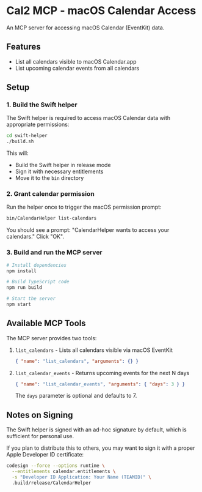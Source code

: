 # Cal2 MCP - macOS Calendar Access

An MCP server for accessing macOS Calendar (EventKit) data.

## Features

- List all calendars visible to macOS Calendar.app
- List upcoming calendar events from all calendars

## Setup

### 1. Build the Swift helper

The Swift helper is required to access macOS Calendar data with appropriate permissions:

```bash
cd swift-helper
./build.sh
```

This will:
- Build the Swift helper in release mode
- Sign it with necessary entitlements
- Move it to the `bin` directory

### 2. Grant calendar permission

Run the helper once to trigger the macOS permission prompt:

```bash
bin/CalendarHelper list-calendars
```

You should see a prompt: "CalendarHelper wants to access your calendars." Click "OK".

### 3. Build and run the MCP server

```bash
# Install dependencies
npm install

# Build TypeScript code
npm run build

# Start the server
npm start
```

## Available MCP Tools

The MCP server provides two tools:

1. `list_calendars` - Lists all calendars visible via macOS EventKit
   ```json
   { "name": "list_calendars", "arguments": {} }
   ```

2. `list_calendar_events` - Returns upcoming events for the next N days
   ```json
   { "name": "list_calendar_events", "arguments": { "days": 3 } }
   ```
   The `days` parameter is optional and defaults to 7.

## Notes on Signing

The Swift helper is signed with an ad-hoc signature by default, which is sufficient for personal use.

If you plan to distribute this to others, you may want to sign it with a proper Apple Developer ID certificate:

```bash
codesign --force --options runtime \
  --entitlements calendar.entitlements \
  -s "Developer ID Application: Your Name (TEAMID)" \
  .build/release/CalendarHelper
``` 